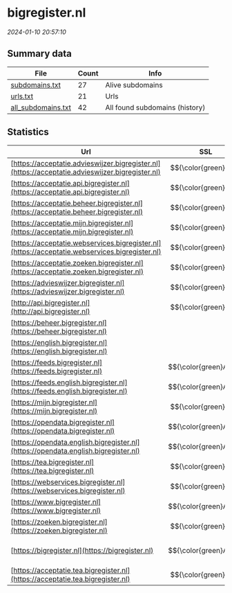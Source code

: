 # bigregister.nl
*2024-01-10 20:57:10*
## Summary data
| File       | Count | Info |
|------------|-------|------|
|[subdomains.txt](/data/bigregister.nl/subdomains.txt)|27|Alive subdomains|
|[urls.txt](/data/bigregister.nl/urls.txt)|21|Urls|
|[all_subdomains.txt](/data/bigregister.nl/all_subdomains.txt)|42|All found subdomains (history)|
## Statistics
| Url | SSL | Server | Cookie | HSTS | CSP | XFO | XXP | RP | Tech |Title |
|------------|-------|------|------|------|------|------|------|------|------|------|
|[https://acceptatie.advieswijzer.bigregister.nl](https://acceptatie.advieswijzer.bigregister.nl)| $${\color{green}A}$$ |-| |:white_check_mark: | 1:white_check_mark: | 2:white_check_mark: | 3:white_check_mark: |HSTS||
|[https://acceptatie.api.bigregister.nl](https://acceptatie.api.bigregister.nl)| $${\color{green}A}$$ |-| |:white_check_mark: | 1:white_check_mark: | 2:white_check_mark: | 3:white_check_mark: |HSTS||
|[https://acceptatie.beheer.bigregister.nl](https://acceptatie.beheer.bigregister.nl)| $${\color{green}A}$$ |-| |:white_check_mark: | 1:white_check_mark: | 2:white_check_mark: | 3:white_check_mark: |HSTS||
|[https://acceptatie.mijn.bigregister.nl](https://acceptatie.mijn.bigregister.nl)| $${\color{green}A}$$ |-| |:white_check_mark: | 1:white_check_mark: | 2:white_check_mark: | 3:white_check_mark: |HSTS||
|[https://acceptatie.webservices.bigregister.nl](https://acceptatie.webservices.bigregister.nl)| $${\color{green}A}$$ |-| |:white_check_mark: | 1:white_check_mark: | 2:white_check_mark: | 3:white_check_mark: |HSTS||
|[https://acceptatie.zoeken.bigregister.nl](https://acceptatie.zoeken.bigregister.nl)| $${\color{green}A}$$ |-| |:white_check_mark: | 1:white_check_mark: | 2:white_check_mark: | 3:white_check_mark: |HSTS||
|[https://advieswijzer.bigregister.nl](https://advieswijzer.bigregister.nl)| $${\color{green}A}$$ |-| |:white_check_mark: | 1:white_check_mark: | 2:white_check_mark: | 3:white_check_mark: |HSTS||
|[http://api.bigregister.nl](http://api.bigregister.nl)| $${\color{green}A}$$ || | | | | | 3:white_check_mark: |||
|[https://beheer.bigregister.nl](https://beheer.bigregister.nl)| |-| |:white_check_mark: | 1:white_check_mark: | 2:white_check_mark: | 3:white_check_mark: |HSTS||
|[https://english.bigregister.nl](https://english.bigregister.nl)| |nginx| |:white_check_mark: |:warning: | 1:white_check_mark: | 2:white_check_mark: | 3:white_check_mark: |Bloomreach HSTS Nginx|Home | BIG-regis...|
|[https://feeds.bigregister.nl](https://feeds.bigregister.nl)| $${\color{green}A+}$$ |nginx| |:white_check_mark: | | 1:white_check_mark: | 2:white_check_mark: | 3:white_check_mark: |HSTS Nginx||
|[https://feeds.english.bigregister.nl](https://feeds.english.bigregister.nl)| $${\color{green}A+}$$ |nginx| |:white_check_mark: | | 1:white_check_mark: | 2:white_check_mark: | 3:white_check_mark: |HSTS Nginx||
|[https://mijn.bigregister.nl](https://mijn.bigregister.nl)| $${\color{green}A}$$ |-| |:white_check_mark: | 1:white_check_mark: | 2:white_check_mark: | 3:white_check_mark: |HSTS|Mijn BIG-registe...|
|[https://opendata.bigregister.nl](https://opendata.bigregister.nl)| $${\color{green}A+}$$ |nginx| |:white_check_mark: | | 1:white_check_mark: | 2:white_check_mark: | 3:white_check_mark: |HSTS Nginx||
|[https://opendata.english.bigregister.nl](https://opendata.english.bigregister.nl)| $${\color{green}A+}$$ |nginx| |:white_check_mark: | | 1:white_check_mark: | 2:white_check_mark: | 3:white_check_mark: |HSTS Nginx||
|[https://tea.bigregister.nl](https://tea.bigregister.nl)| $${\color{green}A}$$ |-| |:white_check_mark: | 1:white_check_mark: | 2:white_check_mark: | 3:white_check_mark: |HSTS||
|[https://webservices.bigregister.nl](https://webservices.bigregister.nl)| $${\color{green}A}$$ |-| |:white_check_mark: | 1:white_check_mark: | 2:white_check_mark: | 3:white_check_mark: |HSTS||
|[https://www.bigregister.nl](https://www.bigregister.nl)| $${\color{green}A+}$$ |nginx| |:white_check_mark: |:warning: | 1:white_check_mark: | 2:white_check_mark: | 3:white_check_mark: |Bloomreach HSTS Nginx|Home | BIG-regis...|
|[https://zoeken.bigregister.nl](https://zoeken.bigregister.nl)| $${\color{green}A}$$ |-| |:white_check_mark: | 1:white_check_mark: | 2:white_check_mark: | 3:white_check_mark: |HSTS|Zorgverlener opz...|
|[https://bigregister.nl](https://bigregister.nl)| $${\color{green}A+}$$ |nginx| |:white_check_mark: |:warning: | 1:white_check_mark: | 2:white_check_mark: | 3:white_check_mark: |HSTS Nginx|301 Moved Perman...|
|[https://acceptatie.tea.bigregister.nl](https://acceptatie.tea.bigregister.nl)| $${\color{green}A}$$ |-| |:white_check_mark: | 1:white_check_mark: | 2:white_check_mark: | 3:white_check_mark: |HSTS||